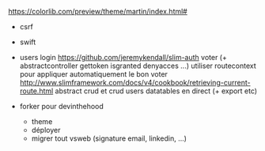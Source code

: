 https://colorlib.com/preview/theme/martin/index.html#

- csrf
- swift
- users 
    login
        https://github.com/jeremykendall/slim-auth
    voter (+ abstractcontroller gettoken isgranted denyacces ...) 
        utiliser routecontext pour appliquer automatiquement le bon voter
            http://www.slimframework.com/docs/v4/cookbook/retrieving-current-route.html
    abstract crud et crud users
    datatables en direct (+ export etc)

- forker pour devinthehood
    + theme
    + déployer
    + migrer tout vsweb (signature email, linkedin, ...)